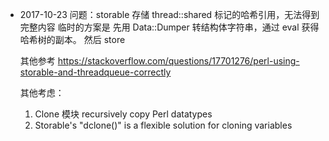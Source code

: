 * 2017-10-23
  问题：storable 存储 thread::shared 标记的哈希引用，无法得到完整内容
  临时的方案是 先用 Data::Dumper 转结构体字符串，通过 eval 获得哈希树的副本。
  然后 store

  其他参考
  https://stackoverflow.com/questions/17701276/perl-using-storable-and-threadqueue-correctly

  其他考虑：
  1. Clone 模块 recursively copy Perl datatypes
  2. Storable's "dclone()" is a flexible solution for cloning variables
  